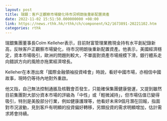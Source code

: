 ```yaml
---
layout: post
title: 瑞銀：客戶正觀察市場變化待市況明朗後重新配置資產
date: 2022-11-02 15:51:50.000000000 +08:00
link: https://news.rthk.hk/rthk/ch/component/k2/1673891-20221102.htm
categories: rthk
---
```


瑞銀集團董事長Colm Kelleher表示，目前財富管理業務現金持有水平創紀錄新高，反映客戶正觀察市場變化，待市況明朗後重新配置資產。他表示，美國經濟穩定，資本市場吸引，歐洲的問題則較大，不單面對資產市場規模下滑，銀行體系走向錯誤方向的風險亦拖累經濟增長。

Kelleher在本港出席「國際金融領袖投資峰會」時說，看好中國市場，亦相信中國故事，現時仍等待內地對外重啟。

他又指，自己無法控制通脹及核戰會否發生，只能確保集團健康營運，又提到雖然目前集團對大部分資本市場的評級為「中性」或「輕微減持」，但市場估值已變得吸引，特別是美股部分行業，例如健康護理等，他看好未來9個月潛在回報，指面對市況波動，見到客戶有明顯的投資偏好轉移，另類投資的需求明顯增加，估計需求將會持續。
